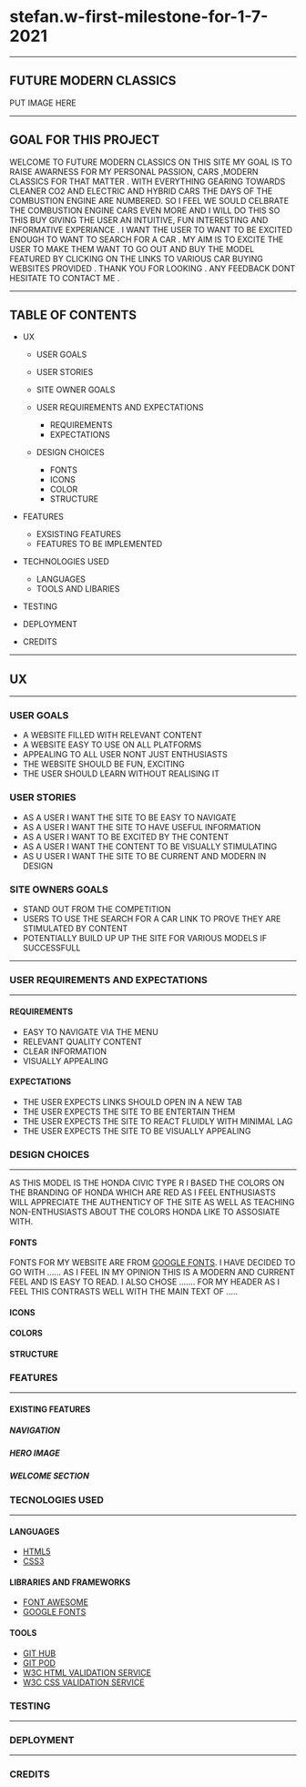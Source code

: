 # stefan.w-first-milestone-for-1-7-2021
***
## FUTURE MODERN CLASSICS
PUT IMAGE HERE
***

## GOAL FOR THIS PROJECT
WELCOME TO FUTURE MODERN CLASSICS ON THIS SITE MY GOAL IS TO RAISE AWARNESS FOR MY PERSONAL PASSION, CARS ,MODERN CLASSICS FOR THAT MATTER .
WITH EVERYTHING GEARING TOWARDS CLEANER CO2 AND ELECTRIC AND HYBRID CARS THE DAYS OF THE COMBUSTION ENGINE ARE NUMBERED.
SO I FEEL WE SOULD CELBRATE THE COMBUSTION ENGINE CARS EVEN MORE AND I WILL DO THIS SO THIS BUY GIVING THE USER AN INTUITIVE, FUN INTERESTING AND INFORMATIVE EXPERIANCE .
I WANT THE USER TO WANT TO BE EXCITED ENOUGH TO WANT TO SEARCH FOR A CAR .
MY AIM IS TO EXCITE THE USER TO MAKE THEM WANT TO GO OUT AND BUY THE MODEL FEATURED BY CLICKING ON THE LINKS TO VARIOUS CAR BUYING WEBSITES PROVIDED .
THANK YOU FOR LOOKING . ANY FEEDBACK DONT HESITATE TO CONTACT ME .
***



## TABLE OF CONTENTS
* UX 
    * USER GOALS
    
    * USER STORIES
   
    * SITE OWNER GOALS
    
    * USER REQUIREMENTS AND EXPECTATIONS
      * REQUIREMENTS 
      * EXPECTATIONS
        
    * DESIGN CHOICES
      * FONTS
      * ICONS
      * COLOR
      * STRUCTURE
     
* FEATURES
    * EXSISTING FEATURES
    * FEATURES TO BE IMPLEMENTED
* TECHNOLOGIES USED
    * LANGUAGES
    * TOOLS AND LIBARIES
* TESTING
* DEPLOYMENT
* CREDITS
***
## UX
***
### USER GOALS
* A WEBSITE FILLED WITH RELEVANT CONTENT
* A WEBSITE EASY TO USE ON ALL PLATFORMS
* APPEALING TO ALL USER NONT JUST ENTHUSIASTS
* THE WEBSITE SHOULD BE FUN, EXCITING
* THE USER SHOULD LEARN WITHOUT REALISING IT 

### USER STORIES
* AS A USER I WANT THE SITE TO BE EASY TO NAVIGATE
* AS A USER I WANT THE SITE TO HAVE USEFUL INFORMATION
* AS A USER I WANT TO BE EXCITED BY THE CONTENT
* AS A USER I WANT THE CONTENT TO BE VISUALLY STIMULATING
* AS U USER I WANT THE SITE TO BE CURRENT AND MODERN IN DESIGN

### SITE OWNERS GOALS
* STAND OUT FROM THE COMPETITION
* USERS TO USE THE SEARCH FOR A CAR LINK TO PROVE THEY ARE STIMULATED BY CONTENT
* POTENTIALLY BUILD UP UP THE SITE FOR VARIOUS MODELS IF SUCCESSFULL
***

### USER REQUIREMENTS AND EXPECTATIONS
***
#### REQUIREMENTS
* EASY TO NAVIGATE VIA THE MENU
* RELEVANT QUALITY CONTENT
* CLEAR INFORMATION 
* VISUALLY APPEALING 
#### EXPECTATIONS
* THE USER EXPECTS LINKS SHOULD OPEN IN A NEW TAB
* THE USER EXPECTS THE SITE TO BE ENTERTAIN THEM
* THE USER EXPECTS THE SITE TO REACT FLUIDLY WITH MINIMAL LAG
* THE USER EXPECTS THE SITE TO BE VISUALLY APPEALING
### DESIGN CHOICES
***
AS THIS MODEL IS THE HONDA CIVIC TYPE R I BASED THE COLORS ON THE BRANDING OF HONDA WHICH ARE RED AS I FEEL ENTHUSIASTS WILL APPRECIATE THE AUTHENTICY OF THE SITE AS WELL AS TEACHING NON-ENTHUSIASTS ABOUT THE COLORS HONDA LIKE TO ASSOSIATE WITH.
#### FONTS
FONTS FOR MY WEBSITE ARE FROM [GOOGLE FONTS](https://fonts.google.com/). I HAVE DECIDED TO GO WITH ...... AS I FEEL IN MY OPINION THIS IS A MODERN AND CURRENT FEEL AND IS EASY TO READ. I ALSO CHOSE ....... FOR MY HEADER AS I FEEL THIS CONTRASTS WELL WITH THE MAIN TEXT OF .....
#### ICONS
#### COLORS
#### STRUCTURE

### FEATURES
***
#### EXISTING FEATURES
##### NAVIGATION
##### HERO IMAGE
##### WELCOME SECTION
#####

### TECNOLOGIES USED
***
#### LANGUAGES
* [HTML5](https://en.wikipedia.org/wiki/HTML5)
* [CSS3](https://en.wikipedia.org/wiki/CSS)
#### LIBRARIES AND FRAMEWORKS
* [FONT AWESOME](https://fontawesome.com/)
* [GOOGLE FONTS](https://fonts.google.com/)
#### TOOLS
* [GIT HUB](https://github.com/)
* [GIT POD](https://www.gitpod.io/docs/configure/)
* [W3C HTML VALIDATION SERVICE](https://validator.w3.org/)
* [W3C CSS VALIDATION SERVICE](https://jigsaw.w3.org/css-validator/)
### TESTING 
***
### DEPLOYMENT
***

### CREDITS





